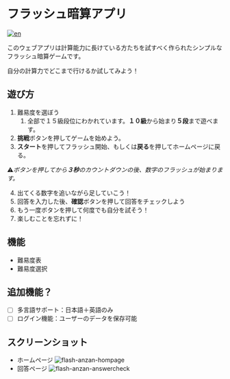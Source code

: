 # フラッシュ暗算アプリ
[![en](https://img.shields.io/badge/lang-en-blue.svg)](https://github.com/renm10/flash-anzan/blob/main/README.md)

このウェブアプリは計算能力に長けている方たちを試すべく作られたシンプルなフラッシュ暗算ゲームです。

自分の計算力でどこまで行けるか試してみよう！

## 遊び方
1. 難易度を選ぼう
    1. 全部で１５級段位にわかれています。**１０級**から始まり**５段**まで遊べます。
2. **挑戦**ボタンを押してゲームを始めよう。
3. **スタート**を押してフラッシュ開始、もしくは**戻る**を押してホームページに戻る。

⚠️*ボタンを押してから**３秒**のカウントダウンの後、数字のフラッシュが始まります。*

4. 出てくる数字を追いながら足していこう！
5. 回答を入力した後、**確認**ボタンを押して回答をチェックしよう
6. もう一度ボタンを押して何度でも自分を試そう！
7. 楽しむことを忘れずに！

## 機能
* 難易度表
* 難易度選択

## 追加機能？
- [ ] 多言語サポート：日本語＋英語のみ
- [ ] ログイン機能：ユーザーのデータを保存可能

## スクリーンショット
* ホームページ
![flash-anzan-hompage](https://github.com/renm10/flash-anzan/assets/43124584/25e3ce16-c9e2-4627-b35b-1fcf1867ff83)
* 回答ページ
![flash-anzan-answercheck](https://github.com/renm10/flash-anzan/assets/43124584/c3ec6d25-d0dc-454b-bb23-270de15f6854)
